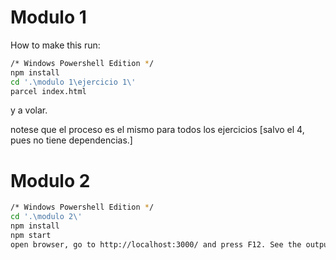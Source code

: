 # Modulo 1

How to make this run:

```sh
/* Windows Powershell Edition */
npm install
cd '.\modulo 1\ejercicio 1\'
parcel index.html
```

y a volar. 

notese que el proceso es el mismo para todos los ejercicios [salvo el 4, pues no tiene dependencias.]

# Modulo 2

```sh
/* Windows Powershell Edition */
cd '.\modulo 2\'
npm install
npm start
open browser, go to http://localhost:3000/ and press F12. See the output of the script. 
```
